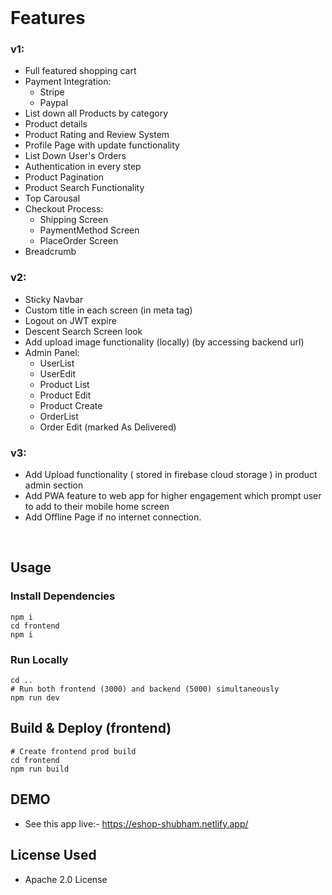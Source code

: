 

<br />

# Features

### v1:

- Full featured shopping cart
- Payment Integration:
  - Stripe
  - Paypal
- List down all Products by category
- Product details
- Product Rating and Review System
- Profile Page with update functionality
- List Down User's Orders
- Authentication in every step
- Product Pagination
- Product Search Functionality
- Top Carousal
- Checkout Process:
  - Shipping Screen
  - PaymentMethod Screen
  - PlaceOrder Screen
- Breadcrumb

### v2:

- Sticky Navbar
- Custom title in each screen (in meta tag)
- Logout on JWT expire
- Descent Search Screen look
- Add upload image functionality (locally) (by accessing backend url)
- Admin Panel:
  - UserList
  - UserEdit
  - Product List
  - Product Edit
  - Product Create
  - OrderList
  - Order Edit (marked As Delivered)

### v3:

- Add Upload functionality ( stored in firebase cloud storage ) in product admin section
- Add PWA feature to web app for higher engagement which prompt user to add to their mobile home screen
- Add Offline Page if no internet connection.


<br />



## Usage

### Install Dependencies

```
npm i
cd frontend
npm i
```

### Run Locally

```
cd ..
# Run both frontend (3000) and backend (5000) simultaneously
npm run dev
```

## Build & Deploy (frontend)

```
# Create frontend prod build
cd frontend
npm run build
```

## DEMO

- See this app live:- https://eshop-shubham.netlify.app/

## License Used
- Apache 2.0 License
